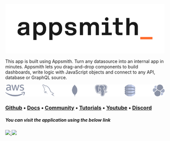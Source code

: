 ![](https://raw.githubusercontent.com/appsmithorg/appsmith/release/static/appsmith_logo_primary.png)

This app is built using Appsmith. Turn any datasource into an internal app in minutes. Appsmith lets you drag-and-drop components to build dashboards, write logic with JavaScript objects and connect to any API, database or GraphQL source.

![](https://raw.githubusercontent.com/appsmithorg/appsmith/release/static/images/integrations.png)

### [Github](https://github.com/appsmithorg/appsmith) • [Docs](https://docs.appsmith.com/?utm_source=github&utm_medium=social&utm_content=appsmith_docs&utm_campaign=null&utm_term=appsmith_docs) • [Community](https://community.appsmith.com/) • [Tutorials](https://github.com/appsmithorg/appsmith/tree/update/readme#tutorials) • [Youtube](https://www.youtube.com/appsmith) • [Discord](https://discord.gg/rBTTVJp)

##### You can visit the application using the below link

###### [![](https://assets.appsmith.com/git-sync/Buttons.svg) ](https://appsmith-4l1z3468z-get-appsmith.vercel.app/applications/633152fb0f90fb4efb8affdb/pages/633152fb0f90fb4efb8affde) [![](https://assets.appsmith.com/git-sync/Buttons2.svg)](https://appsmith-4l1z3468z-get-appsmith.vercel.app/applications/633152fb0f90fb4efb8affdb/pages/633152fb0f90fb4efb8affde/edit)
